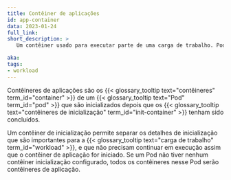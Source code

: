 ```yaml
---
title: Contêiner de aplicações
id: app-container
data: 2023-01-24
full_link:
short_description: >
   Um contêiner usado para executar parte de uma carga de trabalho. Pode ser comparado com um contêiner de inicialização (init container).

aka:
tags:
- workload
---
```

Contêineres de aplicações são os {{< glossary_tooltip text="contêineres" term_id="container" >}} de um {{< glossary_tooltip text="Pod" term_id="pod" >}} que são inicializados depois que os {{< glossary_tooltip text="contêineres de inicialização" term_id="init-container" >}} tenham sido concluídos.

<!--more-->

Um contêiner de inicialização permite separar os detalhes de inicialização que são importantes para a
{{< glossary_tooltip text="carga de trabalho" term_id="workload" >}}, e que não precisam continuar em execução
assim que o contêiner de aplicação for iniciado.
Se um Pod não tiver nenhum contêiner inicialização configurado, todos os contêineres nesse Pod serão contêineres de aplicação.

